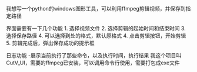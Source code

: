 我想写一个python的windows图形工具，可以利用ffmpeg剪辑视频，并保存到指定路径

界面需要有一下几个功能
    1. 选择视频文件
    2. 选择剪辑的起始时间和结束时间
    3. 选择保存路径
    4. 可以选择到处的格式，默认原格式
    4. 点击剪辑按钮，开始剪辑
    5. 剪辑完成后，弹出保存成功的提示框
   
日志功能
    -展示当前执行了那些命令，以及执行时间，执行结果
我这个项目叫CutV_UI，需要的ffmpeg已安装，可以调用命令行使用，需要打包成exe文件

